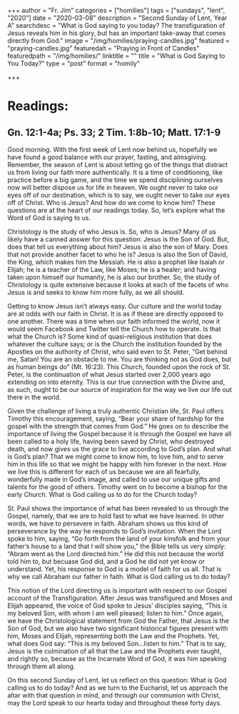 +++
author = "Fr. Jim"
categories = ["homilies"]
tags = ["sundays", "lent", "2020"]
date = "2020-03-08"
description = "Second Sunday of Lent, Year A"
searchdesc = "What is God saying to you today? The transfiguration of Jesus reveals him in his glory, but has an important take-away that comes directly from God."
image = "/img/homilies/praying-candles.jpg"
featured = "praying-candles.jpg"
featuredalt = "Praying in Front of Candles"
featuredpath = "/img/homilies/"
linktitle = ""
title = "What is God Saying to You Today?"
type = "post"
format = "homily"

+++

# Readings:
## Gn. 12:1-4a; Ps. 33; 2 Tim. 1:8b-10; Matt. 17:1-9

Good morning. With the first week of Lent now behind us, hopefully we have found a good balance with our prayer, fasting, and almsgiving. Remember, the season of Lent is about letting go of the things that distract us from living our faith more authentically. It is a time of conditioning, like practice before a big game, and the time we spend disciplining ourselves now will better dispose us for life in heaven. We ought never to take our eyes off of our destination, which is to say, we ought never to take our eyes off of Christ. Who is Jesus? And how do we come to know him? These questions are at the heart of our readings today. So, let’s explore what the Word of God is saying to us.

Christology is the study of who Jesus is. So, who is Jesus? Many of us likely have a canned answer for this question: Jesus is the Son of God. But, does that tell us everything about him? Jesus is also the son of Mary. Does that not provide another facet to who he is? Jesus is also the Son of David, the King, which makes him the Messiah. He is also a prophet like Isaiah or Elijah; he is a teacher of the Law, like Moses; he is a healer; and having taken upon himself our humanity, he is also our brother. So, the study of Christology is quite extensive because it looks at each of the facets of who Jesus is and seeks to know him more fully, as we all should.

Getting to know Jesus isn’t always easy. Our culture and the world today are at odds with our faith in Christ. It is as if these are directly opposed to one another. There was a time when our faith informed the world, now it would seem Facebook and Twitter tell the Church how to operate. Is that what the Church is? Some kind of quasi-religious institution that does whatever the culture says; or is the Church the institution founded by the Apostles on the authority of Christ, who said even to St. Peter, “Get behind me, Satan! You are an obstacle to me. You are thinking not as God does, but as human beings do” (Mt. 16:23). This Church, founded upon the rock of St. Peter, is the continuation of what Jesus started over 2,000 years ago extending on into eternity. This is our true connection with the Divine and, as such, ought to be our source of inspiration for the way we live our life out there in the world.

Given the challenge of living a truly authentic Christian life, St. Paul offers Timothy this encouragement, saying, “Bear your share of hardship for the gospel with the strength that comes from God.” He goes on to describe the importance of living the Gospel because it is through the Gospel we have all been called to a holy life, having been saved by Christ, who destroyed death, and now gives us the grace to live according to God’s plan. And what is God’s plan? That we might come to know him, to love him, and to serve him in this life so that we might be happy with him forever in the next. How we live this is different for each of us because we are all fearfully, wonderfully made in God’s image, and called to use our unique gifts and talents for the good of others. Timothy went on to become a bishop for the early Church. What is God calling us to do for the Church today?

St. Paul shows the importance of what has been revealed to us through the Gospel, namely, that we are to hold fast to what we have learned. In other words, we have to persevere in faith. Abraham shows us this kind of perseverance by the way he responds to God’s invitation. When the Lord spoke to him, saying, “Go forth from the land of your kinsfolk and from your father’s house to a land that I will show you,” the Bible tells us very simply: “Abram went as the Lord directed him.” He did this not because the world told him to, but becuase God did, and a God he did not yet know or understand. Yet, his response to God is a model of faith for us all. That is why we call Abraham our father in faith. What is God calling us to do today?

This notion of the Lord directing us is important with respect to our Gospel account of the Transfiguration. After Jesus was transfigured and Moses and Elijah appeared, the voice of God spoke to Jesus’ disciples saying, “This is my beloved Son, with whom I am well pleased; listen to him.” Once again, we have the Christological statement from God the Father, that Jesus is the Son of God, but we also have two significant historical figures present with him, Moses and Elijah, representing both the Law and the Prophets. Yet, what does God say: “This is my beloved Son…listen to him.” That is to say, Jesus is the culmination of all that the Law and the Prophets ever taught, and rightly so, because as the Incarnate Word of God, it was him speaking through them all along.

On this second Sunday of Lent, let us reflect on this question: What is God calling us to do today? And as we turn to the Eucharist, let us approach the altar with that question in mind, and through our communion with Christ, may the Lord speak to our hearts today and throughout these forty days.